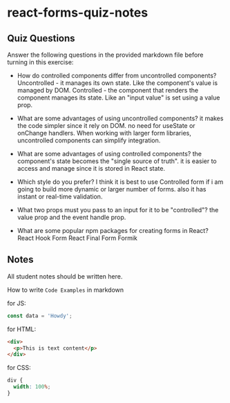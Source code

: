 # react-forms-quiz-notes

## Quiz Questions

Answer the following questions in the provided markdown file before turning in this exercise:

- How do controlled components differ from uncontrolled components?
  Uncontrolled - it manages its own state. Like the component's value is managed by DOM.
  Controlled - the component that renders the component manages its state. Like an "input value" is set using a value prop.

- What are some advantages of using uncontrolled components?
  it makes the code simpler since it rely on DOM.
  no need for useState or onChange handlers.
  When working with larger form libraries, uncontrolled components can simplify integration.

- What are some advantages of using controlled components?
  the component's state becomes the "single source of truth".
  it is easier to access and manage since it is stored in React state.

- Which style do you prefer?
  I think it is best to use Controlled form if i am going to build more dynamic or larger number of forms.
  also it has instant or real-time validation.

- What two props must you pass to an input for it to be "controlled"?
  the value prop and the event handle prop.

- What are some popular npm packages for creating forms in React?
  React Hook Form
  React Final Form
  Formik

## Notes

All student notes should be written here.

How to write `Code Examples` in markdown

for JS:

```javascript
const data = 'Howdy';
```

for HTML:

```html
<div>
  <p>This is text content</p>
</div>
```

for CSS:

```css
div {
  width: 100%;
}
```
